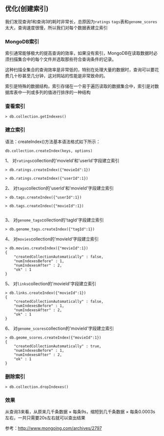 ## 优化(创建索引)

我们发现查询1和查询3的耗时非常长，总原因为`ratings` `tags`表和`genome_scores`太大，查询速度很慢，所以我们对每个数据表建立索引

### MongoDB索引

索引通常能够极大的提高查询的效率，如果没有索引，MongoDB在读取数据时必须扫描集合中的每个文件并选取那些符合查询条件的记录。

这种扫描全集合的查询效率是非常低的，特别在处理大量的数据时，查询可以要花费几十秒甚至几分钟，这对网站的性能是非常致命的。

索引是特殊的数据结构，索引存储在一个易于遍历读取的数据集合中，索引是对数据库表中一列或多列的值进行排序的一种结构

### 查看索引
```
> db.collection.getIndexes()

```

### 建立索引

语法：createIndex()方法基本语法格式如下所示：

```
db.collection.createIndex(keys, options)
```



1、 对`ratings`collection的'movieId'和'userId'字段建立索引


```
> db.ratings.createIndex({"movieId":1})

> db.ratings.createIndex({"userId":1})

```

2、 对`tags`collection的'userId'和'movieId'字段建立索引

```
> db.tags.createIndex({"userId":1})

> db.tags.createIndex({"movieId":1})


```

3、 对`genome_tags`collection的'tagId'字段建立索引

```
> db.genome_tags.createIndex({"tagId":1})
```

4、 对`movies`collection的'movieId'字段建立索引


```
> db.movies.createIndex({"movieId":1})
{
	"createdCollectionAutomatically" : false,
	"numIndexesBefore" : 1,
	"numIndexesAfter" : 2,
	"ok" : 1
}
```

5、 对`links`collection的'movieId'字段建立索引


```
> db.links.createIndex({"movieId":1})
{
	"createdCollectionAutomatically" : false,
	"numIndexesBefore" : 1,
	"numIndexesAfter" : 2,
	"ok" : 1
}

```

6、 对`genome_scores`collection的'movieId'字段建立索引

```
> db.geome_scores.createIndex({"movieId":1})
{
	"createdCollectionAutomatically" : true,
	"numIndexesBefore" : 1,
	"numIndexesAfter" : 2,
	"ok" : 1
}

```

### 删除索引

```
> db.collection.dropIndexes()

```

### 效果
从查询3来看，从原来几千条数据 × 每条9s，缩短到几千条数据 × 每条0.0003s左右，一共只需要20s左右就可以查出结果




参考：http://www.mongoing.com/archives/2797
